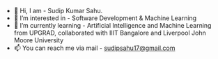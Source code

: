 - 👋 Hi, I am - Sudip Kumar Sahu.
- 👀 I’m interested in  - Software Development & Machine Learning
- 🌱 I’m currently learning - Artificial Intelligence and Machine Learning from UPGRAD, collaborated with IIIT Bangalore and Liverpool John Moore University
- 📫 You can reach me via mail - sudipsahu17@gmail.com

<!---
sudipsahu17/sudipsahu17 is a ✨ special ✨ repository because its `README.md` (this file) appears on your GitHub profile.
You can click the Preview link to take a look at your changes.
--->
